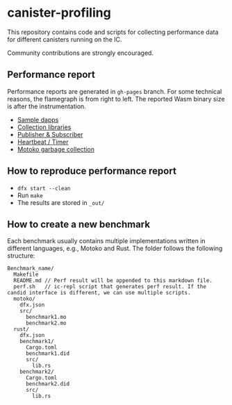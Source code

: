 # canister-profiling

This repository contains code and scripts for collecting performance data for different canisters running on the IC.

Community contributions are strongly encouraged.

## Performance report

Performance reports are generated in `gh-pages` branch. For some technical reasons, the flamegraph is from right to left.
The reported Wasm binary size is after the instrumentation.

* [Sample dapps](http://dfinity.github.io/canister-profiling/dapps)
* [Collection libraries](http://dfinity.github.io/canister-profiling/collections)
* [Publisher & Subscriber](http://dfinity.github.io/canister-profiling/pub-sub)
* [Heartbeat / Timer](http://dfinity.github.io/canister-profiling/heartbeat)
* [Motoko garbage collection](http://dfinity.github.io/canister-profiling/gc)

## How to reproduce performance report

* `dfx start --clean`
* Run `make`
* The results are stored in `_out/`

## How to create a new benchmark

Each benchmark usually contains multiple implementations written in different languages, e.g., Motoko and Rust.
The folder follows the following structure:

```
Benchmark_name/
  Makefile
  README.md // Perf result will be appended to this markdown file.
  perf.sh   // ic-repl script that generates perf result. If the candid interface is different, we can use multiple scripts.
  motoko/
    dfx.json
    src/
      benchmark1.mo
      benchmark2.mo
  rust/
    dfx.json
    benchmark1/
      Cargo.toml
      benchmark1.did
      src/
        lib.rs
    benchmark2/
      Cargo.toml
      benchmark2.did
      src/
        lib.rs
```
